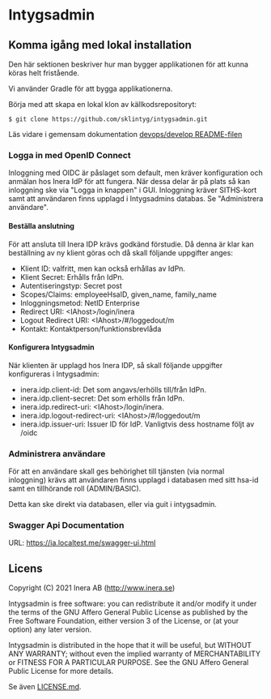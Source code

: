 # Intygsadmin

## Komma igång med lokal installation
Den här sektionen beskriver hur man bygger applikationen för att kunna köras helt fristående.

Vi använder Gradle för att bygga applikationerna.

Börja med att skapa en lokal klon av källkodsrepositoryt:

```
$ git clone https://github.com/sklintyg/intygsadmin.git
```

Läs vidare i gemensam dokumentation [devops/develop README-filen](https://github.com/sklintyg/devops/tree/release/2021-1/develop/README.md)
    
### Logga in med OpenID Connect
Inloggning med OIDC är påslaget som default, men kräver konfiguration och anmälan hos Inera IdP för att fungera.
När dessa delar är på plats så kan inloggning ske via "Logga in knappen" i GUI. Inloggning kräver SITHS-kort samt
att användaren finns upplagd i Intygsadmins databas. Se "Administrera användare". 

#### Beställa anslutning
För att ansluta till Inera IDP krävs godkänd förstudie. Då denna är klar kan beställning av ny klient göras
och då skall följande uppgifter anges:
- Klient ID: valfritt, men kan också erhållas av IdPn.
- Klient Secret: Erhålls från IdPn.
- Autentiseringstyp: Secret post
- Scopes/Claims: employeeHsaID, given_name, family_name
- Inloggningsmetod: NetID Enterprise
- Redirect URI: \<IAhost\>/login/inera
- Logout Redirect URI: \<IAhost\>/#/loggedout/m
- Kontakt: Kontaktperson/funktionsbrevlåda


#### Konfigurera Intygsadmin
När klienten är upplagd hos Inera IDP, så skall följande uppgifter konfigureras i Intygsadmin:
- inera.idp.client-id: Det som angavs/erhölls till/från IdPn. 
- inera.idp.client-secret: Det som erhölls från IdPn.
- inera.idp.redirect-uri: \<IAhost\>/login/inera.
- inera.idp.logout-redirect-uri: \<IAhost\>/#/loggedout/m 
- inera.idp.issuer-uri: Issuer ID för IdP. Vanligtvis dess hostname följt av /oidc 


### Administrera användare
För att en användare skall ges behörighet till tjänsten (via normal inloggning) krävs att användaren
finns upplagd i databasen med sitt hsa-id samt en tillhörande roll (ADMIN/BASIC).

Detta kan ske direkt via databasen, eller via guit i intygsadmin.

### Swagger Api Documentation
URL: https://ia.localtest.me/swagger-ui.html

## Licens
Copyright (C) 2021 Inera AB (http://www.inera.se)

Intygsadmin is free software: you can redistribute it and/or modify it under the terms of the GNU Affero General Public License as published by the Free Software Foundation, either version 3 of the License, or (at your option) any later version.

Intygsadmin is distributed in the hope that it will be useful, but WITHOUT ANY WARRANTY; without even the implied warranty of MERCHANTABILITY or FITNESS FOR A PARTICULAR PURPOSE.  See the GNU Affero General Public License for more details.

Se även [LICENSE.md](LICENSE.md). 